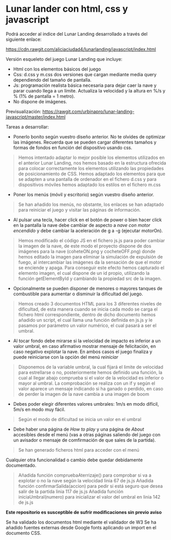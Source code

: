 # Lunar lander con html, css y javascript

Podrá acceder al indice del Lunar Landing desarrollado a través del siguiente enlace:

https://cdn.rawgit.com/aliciaciudad4/lunarlanding/javascript/index.html

Versión esqueleto del juego Lunar Landing que incluye:

* Html con los elementos básicos del juego
* Css: d.css y m.css dos versiones que cargan mediante media query dependiendo del tamaño de pantalla.
* Js: programación realista básica necesaria para dejar caer la nave y parar cuando llega a un límite. Actualiza la velocidad y la altura en %/s y % (1% de pantalla = 1 metro).
* No dispone de imágenes.

Previsualización: https://rawgit.com/urbinapro/lunar-landing-javascript/master/index.html

Tareas a desarrollar:
* Ponerlo bonito según vuestro diseño anterior. No te olvides de optimizar las imágenes. Recuerda que se pueden cargar diferentes tamaños y formas de fondos en función del dispositivo usando css.

>Hemos intentado adaptar lo mejor posible los elementos utilizados en el anterior Lunar Landing, nos hemos basado en la estructura ofrecida para colocar correctamente los elementos utilizando las propiedades de posicionamiento de CSS. Hemos adaptado los elementos para que se adapten a una pantalla de ordenador en el fichero d.css y para dispositivos móviles hemos adaptado los estilos en el fichero m.css

* Poner los menús (móvil y escritorio) según vuestro diseño anterior.

>Se han añadido los menús, no obstante, los enlaces se han adaptado para reiniciar el juego y visitar las páginas de información. 

* Al pulsar una tecla, hacer click en el botón de power o bien hacer click en la pantalla la nave debe cambiar de aspecto a *nave con motor encendido* y debe cambiar la aceleración de g a -g (ejecutar motorOn).

> Hemos modificado el código JS en el fichero js.js para poder cambiar la imagen de la nave, de este modo el proyecto dispone de dos imágenes para la nave (coheteON.png y cocheteOFF.png) donde hemos editado la imagen para eliminar la simulación de expulsión de fuego, al intercambiar las imágenes da la sensación de que el motor se enciende y apaga.
> Para conseguir este efecto hemos capturado el elemento imagen, el cual dispone de un id propio, utilizando la función getElementById y cambiando la propiedad src de la imagen.

* Opcionalmente se pueden disponer de menores o mayores tanques de combustible para aumentar o disminuir la dificultad del juego.

>Hemos creado 3 documentos HTML para los 3 diferentes niveles de dificultad, de esta manera cuando se inicia cada modo se carga el fichero html correspondiente, dentro de dicho documento hemos añadido un script, el cual llama una función definida en js.js y le pasamos por parámetro un valor numérico, el cual pasará a ser el umbral.

* Al tocar fondo debe mirarse si la velocidad de impacto es inferior a un valor umbral, en caso afirmativo mostrar mensaje de felicitación, en caso negativo explotar la nave. En ambos casos el juego finaliza y puede reiniciarse con la opción del menú *reiniciar*

>Disponemos de la variable umbral, la cual fijará el limite de velocidad para estrellarse o no, posteriormente hemos definido una función, la cual al llegar abajo comprueba si el valor de la velocidad es inferior o mayor al umbral. La comprobación se realiza con un if y según el valor aparece un mensaje indicando si ha ganado o perdido, en caso de perder la imagen de la nave cambia a una imagen de boom

* Debes poder elegir diferentes valores umbrales: 1m/s en modo difícil, 5m/s en modo muy fácil.

>Según el modo de dificultad se inicia un valor en el umbral

* Debe haber una página de *How to play* y una página de *About* accesibles desde el menú (vas a otras páginas saliendo del juego con un avisador o mensaje de comfirmación de que sales de la partida).

> Se han generado ficheros html para acceder con el menú

Cualquier otra funcionalidad o cambio debe quedar debidamente documentado.
> Añadida función compruebaAterrizaje() para comprobar si va a explotar o no la nave según la velocidad linia 67 de js.js
> Añadida función confirmarSalida(accion) para pedir si está seguro que desea salir de la partida linia 117 de js.js
> Añadida función iniciaUmbral(numero) para inicializar el valor del umbral en linia 142 de js.js
>

**Este repositorio es susceptible de sufrir modificaciones sin previo aviso**

Se ha validado los documentos html mediante el validador de W3
Se ha añadido fuentes externas desde Google fonts aplicando un import en el documento CSS.

